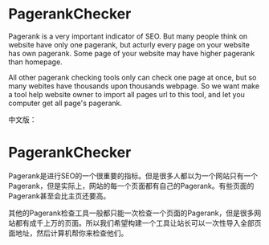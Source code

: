 PagerankChecker
===============

Pagerank is a very important indicator of SEO. But many people think on website have only one pagerank, but acturly every page on your website has own pagerank. Some page of your website may have higher pagerank than  homepage.

All other pagerank checking tools only can check one page at once, but so many webites have thousands upon thousands webpage. So we want make a tool help website owner to import all pages url to this tool, and let you computer get all page's pagerank.

中文版：

PagerankChecker
===============

Pagerank是进行SEO的一个很重要的指标。但是很多人都以为一个网站只有一个Pagerank，但是实际上，网站的每一个页面都有自己的Pagerank。有些页面的Pagerank甚至会比主页还要高。

其他的Pagerank检查工具一般都只能一次检查一个页面的Pagerank，但是很多网站都有成千上万的页面。所以我们希望构建一个工具让站长可以一次性导入全部页面地址，然后计算机帮你来检查他们。
